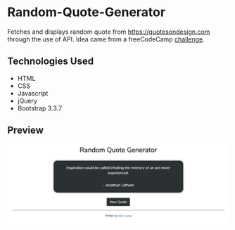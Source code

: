 # Random-Quote-Generator
Fetches and displays random quote from https://quotesondesign.com through the use of API. 
Idea came from a freeCodeCamp [challenge](https://www.freecodecamp.org/challenges/build-a-random-quote-machine). 

## Technologies Used
* HTML
* CSS
* Javascript
* jQuery
* Bootstrap 3.3.7

## Preview
![Preview of webpage](Preview.png)
